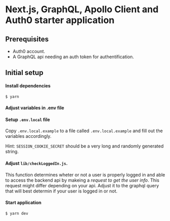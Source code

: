 # Next.js, GraphQL, Apollo Client and Auth0 starter application

## Prerequisites

- Auth0 account.
- A GraphQL api needing an auth token for authentification.

## Initial setup

#### Install dependencies

```
$ yarn
```

#### Adjust variables in .env file

#### Setup `.env.local` file

Copy `.env.local.example` to a file called `.env.local.example` and fill out the variables accordingly.

Hint: `SESSION_COOKIE_SECRET` should be a very long and randomly generated string.

#### Adjust `lib/checkLoggedIn.js`.

This function determines wheter or not a user is properly logged in and able to access the backend api by makeing a _request to get the user info_.
This request might differ depending on your api.
Adjust it to the graphql query that will best determin if your user is logged in or not.

#### Start application

```
$ yarn dev
```
